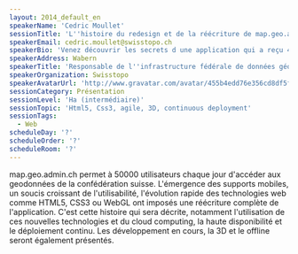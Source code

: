 ```yaml
---
layout: 2014_default_en
speakerName: 'Cedric Moullet'
sessionTitle: 'L''histoire du redesign et de la réécriture de map.geo.admin.ch'
speakerEmail: cedric.moullet@swisstopo.ch
speakerBio: 'Venez découvrir les secrets d une application qui a reçu 4 awards au best of swiss web 2014'
speakerAddress: Wabern
speakerTitle: 'Responsable de l''infrastructure fédérale de données géographiques '
speakerOrganization: Swisstopo
speakerAvatarUrl: 'http://www.gravatar.com/avatar/455b4edd76e356cd8df5f245ee765705?size=200'
sessionCategory: Présentation
sessionLevel: 'Ha (intermédiaire)'
sessionTopic: 'Html5, Css3, agile, 3D, continuous deployment'
sessionTags:
  - Web
scheduleDay: '?'
scheduleOrder: '?'
scheduleRoom: '?'
---
```


map.geo.admin.ch permet à 50000 utilisateurs chaque jour d'accéder aux geodonnées de la confédération suisse. L'émergence des supports mobiles, un soucis croissant de l'utilisabilité, l'évolution rapide des technologies web comme HTML5, CSS3 ou WebGL ont imposés une réécriture complète de l'application. C'est cette histoire qui sera décrite, notamment l'utilisation de ces nouvelles technologies et du cloud computing, la haute disponibilité et le déploiement continu. Les développement en cours, la 3D et le offline seront également présentés.

